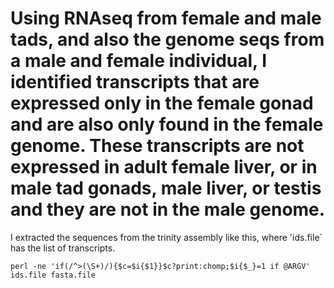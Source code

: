 # Using RNAseq from female and male tads, and also the genome seqs from a male and female individual, I identified transcripts that are expressed only in the female gonad and are also only found in the female genome.  These transcripts are not expressed in adult female liver, or in male tad gonads, male liver, or testis and they are not in the male genome.

I extracted the sequences from the trinity assembly like this, where 'ids.file` has the list of transcripts.

```
perl -ne 'if(/^>(\S+)/){$c=$i{$1}}$c?print:chomp;$i{$_}=1 if @ARGV' ids.file fasta.file
```
